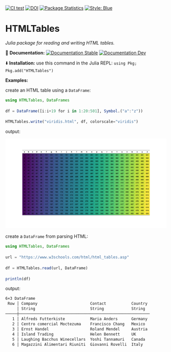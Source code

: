 <div>
<a href="https://github.com/cecoeco/HTMLTables.jl/actions/workflows/CI.yml"><img alt="CI test" src="https://github.com/cecoeco/HTMLTables.jl/actions/workflows/CI.yml/badge.svg"></a>
<a href="https://zenodo.org/doi/10.5281/zenodo.11253769"><img src="https://zenodo.org/badge/779591300.svg" alt="DOI"></a>
<a href="https://juliapkgstats.com/pkg/HTMLTables"><img src="https://img.shields.io/badge/dynamic/json?url=http%3A%2F%2Fjuliapkgstats.com%2Fapi%2Fv1%2Fmonthly_downloads%2FHTMLTables&query=total_requests&suffix=%2Fmonth&label=Downloads" alt="Package Statistics"></a>
<a href="https://github.com/JuliaDiff/BlueStyle"><img alt="Style: Blue" src="https://img.shields.io/badge/code%20style-blue-4495d1.svg"></a>

</div>

# HTMLTables

<i>Julia package for reading and writing HTML tables.</i>

:book: **Documentation:** <a href="https://cecoeco.github.io/HTMLTables.jl/stable/"><img src="https://img.shields.io/badge/docs-stable-aquamarine.svg" alt="Documentation Stable" /></a> <a href="https://cecoeco.github.io/HTMLTables.jl/dev/"><img src="https://img.shields.io/badge/docs-dev-aquamarine.svg" alt="Documentation Dev"></a>

:arrow_down: **Installation:** use this command in the Julia REPL: `using Pkg; Pkg.add("HTMLTables")`

**Examples:**

create an HTML table using a `DataFrame`:

```julia
using HTMLTables, DataFrames

df = DataFrame([i:i+19 for i in 1:20:501], Symbol.("a":"z"))

HTMLTables.write("viridis.html", df, colorscale="viridis")
```

output:

![viridis table example](gallery/viridis.png)

create a `DataFrame` from parsing HTML:

```julia
using HTMLTables, DataFrames

url = "https://www.w3schools.com/html/html_tables.asp"

df = HTMLTables.read(url, DataFrame)

println(df)
```

output:

```
6×3 DataFrame
 Row │ Company                       Contact           Country
     │ String                        String            String
─────┼─────────────────────────────────────────────────────────
   1 │ Alfreds Futterkiste           Maria Anders      Germany
   2 │ Centro comercial Moctezuma    Francisco Chang   Mexico
   3 │ Ernst Handel                  Roland Mendel     Austria
   4 │ Island Trading                Helen Bennett     UK
   5 │ Laughing Bacchus Winecellars  Yoshi Tannamuri   Canada
   6 │ Magazzini Alimentari Riuniti  Giovanni Rovelli  Italy
```
